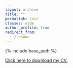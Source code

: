 ```yaml
---
layout: archive
title: ""
permalink: /cv/
classes: wide
author_profile: true
redirect_from:
  - /resume
---
```


{% include base_path %}

[Click here to download my CV.]()
